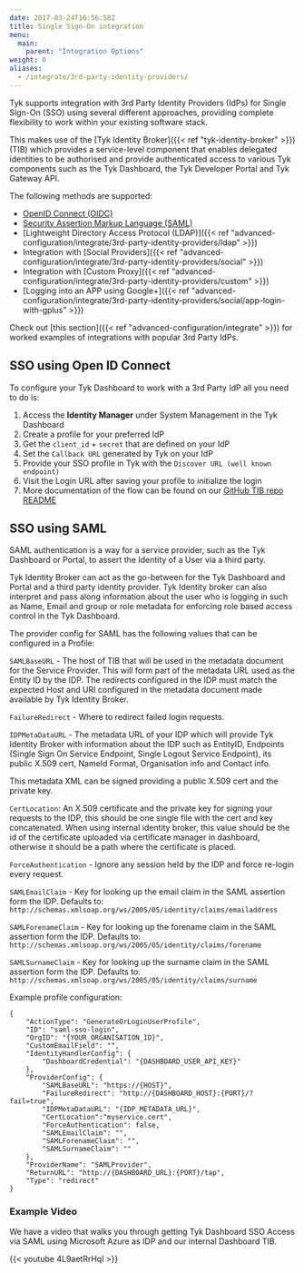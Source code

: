 ```yaml
---
date: 2017-03-24T16:56:58Z
title: Single Sign-On integration
menu:
  main:
    parent: "Integration Options"
weight: 0
aliases:
  - /integrate/3rd-party-identity-providers/
---
```


Tyk supports integration with 3rd Party Identity Providers (IdPs) for Single Sign-On (SSO) using several different approaches, providing complete flexibility to work within your existing software stack.

This makes use of the [Tyk Identity Broker]({{< ref "tyk-identity-broker" >}}) (TIB) which provides a service-level component that enables delegated identities to be authorised and provide authenticated access to various Tyk components such as the Tyk Dashboard, the Tyk Developer Portal and Tyk Gateway API.

The following methods are supported:
- [OpenID Connect (OIDC)](#sso-using-open-id-connect)
- [Security Assertion Markup Language (SAML)](#sso-using-saml)
- [Lightweight Directory Access Protocol (LDAP)]({{< ref "advanced-configuration/integrate/3rd-party-identity-providers/ldap" >}})
- Integration with [Social Providers]({{< ref "advanced-configuration/integrate/3rd-party-identity-providers/social" >}})
- Integration with [Custom Proxy]({{< ref "advanced-configuration/integrate/3rd-party-identity-providers/custom" >}})
- [Logging into an APP using Google+]({{< ref "advanced-configuration/integrate/3rd-party-identity-providers/social/app-login-with-gplus" >}})

Check out [this section]({{< ref "advanced-configuration/integrate" >}}) for worked examples of integrations with popular 3rd Party IdPs.

## SSO using Open ID Connect

To configure your Tyk Dashboard to work with a 3rd Party IdP all you need to do is:

1. Access the **Identity Manager** under System Management in the Tyk Dashboard
2. Create a profile for your preferred IdP
3. Get the `client_id` + `secret` that are defined on your IdP
4. Set the `Callback URL` generated by Tyk on your IdP
5. Provide your SSO profile in Tyk with the `Discover URL (well known endpoint)`
6. Visit the Login URL after saving your profile to initialize the login
7. More documentation of the flow can be found on our [GitHub TIB repo README](https://github.com/TykTechnologies/tyk-identity-broker)

## SSO using SAML

SAML authentication is a way for a service provider, such as the Tyk Dashboard or Portal, to assert the Identity of a User via a third party.

Tyk Identity Broker can act as the go-between for the Tyk Dashboard and Portal and a third party identity provider. Tyk Identity broker can also interpret and pass along information about the user who is logging in such as Name, Email and group or role metadata for enforcing role based access control in the Tyk Dashboard.

The provider config for SAML has the following values that can be configured in a Profile:

`SAMLBaseURL` - The host of TIB that will be used in the metadata document for the Service Provider. This will form part of the metadata URL used as the Entity ID by the IDP. The redirects configured in the IDP must match the expected Host and URI configured in the metadata document made available by Tyk Identity Broker.

`FailureRedirect` - Where to redirect failed login requests.

`IDPMetaDataURL` - The metadata URL of your IDP which will provide Tyk Identity Broker with information about the IDP such as EntityID, Endpoints (Single Sign On Service Endpoint, Single Logout Service Endpoint), its public X.509 cert, NameId Format, Organisation info and Contact info.

This metadata XML can be signed providing a public X.509 cert and the private key.     

`CertLocation`: An X.509 certificate and the private key for signing your requests to the IDP, this should be one single file with the cert and key concatenated. When using internal identity broker, this value should be the id of the certificate uploaded via certificate manager in dashboard, otherwise it should be a path where the certificate is placed.

`ForceAuthentication` - Ignore any session held by the IDP and force re-login every request.

`SAMLEmailClaim` - Key for looking up the email claim in the SAML assertion form the IDP. Defaults to: `http://schemas.xmlsoap.org/ws/2005/05/identity/claims/emailaddress`

`SAMLForenameClaim` - Key for looking up the forename claim in the SAML assertion form the IDP. Defaults to: `http://schemas.xmlsoap.org/ws/2005/05/identity/claims/forename`

`SAMLSurnameClaim` - Key for looking up the surname claim in the SAML assertion form the IDP. Defaults to: `http://schemas.xmlsoap.org/ws/2005/05/identity/claims/surname`

Example profile configuration:

```
{
    "ActionType": "GenerateOrLoginUserProfile",
    "ID": "saml-sso-login",
    "OrgID": "{YOUR_ORGANISATION_ID}",
    "CustomEmailField": "",
    "IdentityHandlerConfig": {
        "DashboardCredential": "{DASHBOARD_USER_API_KEY}"
    },
    "ProviderConfig": {
        "SAMLBaseURL": "https://{HOST}",
        "FailureRedirect": "http://{DASHBOARD_HOST}:{PORT}/?fail=true",
        "IDPMetaDataURL": "{IDP_METADATA_URL}",
        "CertLocation":"myservice.cert",
        "ForceAuthentication": false,
        "SAMLEmailClaim": "",
        "SAMLForenameClaim": "",
        "SAMLSurnameClaim": ""
    },
    "ProviderName": "SAMLProvider",
    "ReturnURL": "http://{DASHBOARD_URL}:{PORT}/tap",
    "Type": "redirect"
}
```
### Example Video

We have a video that walks you through getting Tyk Dashboard SSO Access via SAML using Microsoft Azure as IDP and our internal Dashboard TIB.

{{< youtube 4L9aetRrHqI >}}


